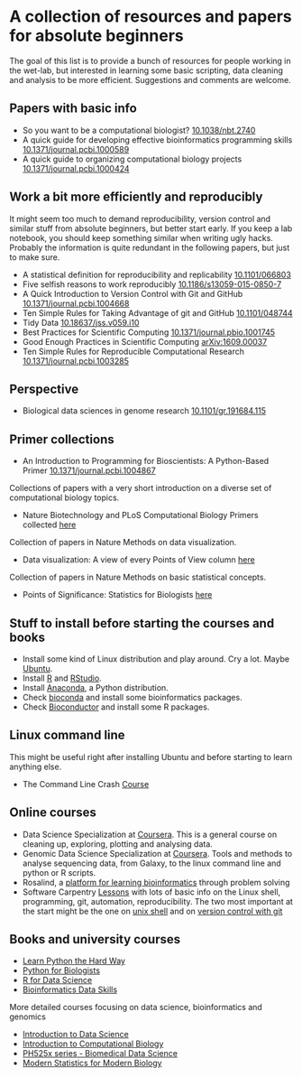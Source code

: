 A collection of resources and papers for absolute beginners
===========================================================



The goal of this list is to provide a bunch of resources for people working in
the wet-lab, but interested in learning some basic scripting, data cleaning and
analysis to be more efficient. Suggestions and comments are welcome.

Papers with basic info
----------------------

* So you want to be a computational biologist?
  [10.1038/nbt.2740](http://dx.doi.org/10.1038/nbt.2740)
* A quick guide for developing effective bioinformatics programming skills
  [10.1371/journal.pcbi.1000589](http://dx.doi.org/10.1371/journal.pcbi.1000589)
* A quick guide to organizing computational biology projects
  [10.1371/journal.pcbi.1000424](http://dx.doi.org/10.1371/journal.pcbi.1000424)

Work a bit more efficiently and reproducibly
--------------------------------------------

It might seem too much to demand reproducibility, version control and similar
stuff from absolute beginners, but better start early. If you keep a lab
notebook, you should keep something similar when writing ugly hacks. Probably
the information is quite redundant in the following papers, but just to make
sure.

* A statistical definition for reproducibility and replicability
  [10.1101/066803](http://dx.doi.org/10.1101/066803)
* Five selfish reasons to work reproducibly
  [10.1186/s13059-015-0850-7](http://dx.doi.org/10.1186/s13059-015-0850-7)
* A Quick Introduction to Version Control with Git and GitHub
  [10.1371/journal.pcbi.1004668](http://dx.doi.org/10.1371/journal.pcbi.1004668)
* Ten Simple Rules for Taking Advantage of git and GitHub
  [10.1101/048744](http://dx.doi.org/10.1101/048744)
* Tidy Data [10.18637/jss.v059.i10](http://dx.doi.org/10.18637/jss.v059.i10)
* Best Practices for Scientific Computing
  [10.1371/journal.pbio.1001745](http://dx.doi.org/10.1371/journal.pbio.1001745)
* Good Enough Practices in Scientific Computing
  [arXiv:1609.00037](http://arxiv.org/abs/1609.00037)
* Ten Simple Rules for Reproducible Computational Research
  [10.1371/journal.pcbi.1003285](http://dx.doi.org/10.1371/journal.pcbi.1003285)

Perspective
-----------

* Biological data sciences in genome research
  [10.1101/gr.191684.115](http://dx.doi.org/10.1101/gr.191684.115)

Primer collections
------------------

* An Introduction to Programming for Bioscientists: A Python-Based Primer
  [10.1371/journal.pcbi.1004867](http://dx.doi.org/10.1371/journal.pcbi.1004867)

Collections of papers with a very short introduction on a diverse set of
computational biology topics.

* Nature Biotechnology and PLoS Computational Biology Primers collected
  [here](http://liacs.leidenuniv.nl/~hoogeboomhj/mcb/nature_primer.html)

Collection of papers in Nature Methods on data visualization.

* Data visualization: A view of every Points of View column
  [here](http://blogs.nature.com/methagora/2013/07/data-visualization-points-of-view.html)

Collection of papers in Nature Methods on basic statistical concepts.

* Points of Significance: Statistics for Biologists
  [here](http://www.nature.com/collections/qghhqm/pointsofsignificance)

Stuff to install before starting the courses and books
------------------------------------------------------

* Install some kind of Linux distribution and play around. Cry a lot. Maybe
  [Ubuntu](http://www.ubuntu.com/).
* Install [R](https://www.r-project.org/) and
  [RStudio](https://www.rstudio.com/).
* Install [Anaconda](https://www.continuum.io/downloads), a Python distribution.
* Check [bioconda](https://bioconda.github.io) and install some bioinformatics
  packages.
* Check [Bioconductor](https://bioconductor.org/install) and install some R packages.

Linux command line
------------------

This might be useful right after installing Ubuntu and before starting to learn
anything else.

* The Command Line Crash [Course](http://cli.learncodethehardway.org/book)

Online courses
--------------

* Data Science Specialization at
  [Coursera](https://www.coursera.org/specializations/jhu-data-science). This is
  a general course on cleaning up, exploring, plotting and analysing data.
* Genomic Data Science Specialization at
  [Coursera](https://www.coursera.org/specializations/genomic-data-science).
  Tools and methods to analyse sequencing data, from Galaxy, to the linux
  command line and python or R scripts.
* Rosalind, a [platform for learning bioinformatics](http://rosalind.info/problems/locations)
  through problem solving
* Software Carpentry [Lessons](http://software-carpentry.org/lessons) with lots
  of basic info on the Linux shell, programming, git, automation,
  reproducibility. The two most important at the start might be the one on [unix
  shell](http://swcarpentry.github.io/shell-novice/) and on [version control
  with git](http://swcarpentry.github.io/git-novice/)

Books and university courses
----------------------------

* [Learn Python the Hard Way](http://learnpythonthehardway.org)
* [Python for Biologists](http://pythonforbiologists.com)
* [R for Data Science](http://r4ds.had.co.nz)
* [Bioinformatics Data Skills](http://shop.oreilly.com/product/0636920030157.do)

More detailed courses focusing on data science, bioinformatics and genomics

* [Introduction to Data Science](https://rafalab.github.io/dsbook/)
* [Introduction to Computational Biology](https://biodatascience.github.io/compbio/)
* [PH525x series - Biomedical Data Science](http://genomicsclass.github.io/book/)
* [Modern Statistics for Modern Biology](https://www.huber.embl.de/msmb/)
